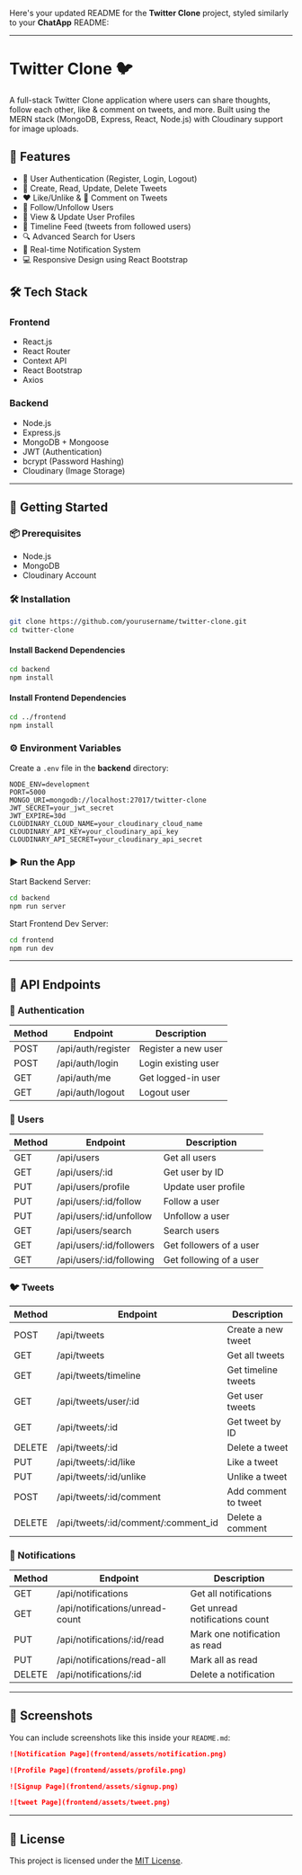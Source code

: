 Here's your updated README for the **Twitter Clone** project, styled similarly to your **ChatApp** README:

---

# Twitter Clone 🐦

A full-stack Twitter Clone application where users can share thoughts, follow each other, like & comment on tweets, and more. Built using the MERN stack (MongoDB, Express, React, Node.js) with Cloudinary support for image uploads.

## 🧠 Features

- 🔐 User Authentication (Register, Login, Logout)
- 📝 Create, Read, Update, Delete Tweets
- ❤️ Like/Unlike & 💬 Comment on Tweets
- 👥 Follow/Unfollow Users
- 👤 View & Update User Profiles
- 📰 Timeline Feed (tweets from followed users)
- 🔍 Advanced Search for Users
- 🔔 Real-time Notification System
- 💻 Responsive Design using React Bootstrap

## 🛠️ Tech Stack

### Frontend
- React.js
- React Router
- Context API
- React Bootstrap
- Axios

### Backend
- Node.js
- Express.js
- MongoDB + Mongoose
- JWT (Authentication)
- bcrypt (Password Hashing)
- Cloudinary (Image Storage)

---

## 🚀 Getting Started

### 📦 Prerequisites

- Node.js
- MongoDB
- Cloudinary Account

### 🛠️ Installation

```bash
git clone https://github.com/yourusername/twitter-clone.git
cd twitter-clone
```

#### Install Backend Dependencies

```bash
cd backend
npm install
```

#### Install Frontend Dependencies

```bash
cd ../frontend
npm install
```

### ⚙️ Environment Variables

Create a `.env` file in the **backend** directory:

```
NODE_ENV=development
PORT=5000
MONGO_URI=mongodb://localhost:27017/twitter-clone
JWT_SECRET=your_jwt_secret
JWT_EXPIRE=30d
CLOUDINARY_CLOUD_NAME=your_cloudinary_cloud_name
CLOUDINARY_API_KEY=your_cloudinary_api_key
CLOUDINARY_API_SECRET=your_cloudinary_api_secret
```

### ▶️ Run the App

Start Backend Server:

```bash
cd backend
npm run server
```

Start Frontend Dev Server:

```bash
cd frontend
npm run dev
```

---

## 📡 API Endpoints

### 🔑 Authentication

| Method | Endpoint           | Description              |
|--------|--------------------|--------------------------|
| POST   | /api/auth/register | Register a new user      |
| POST   | /api/auth/login    | Login existing user      |
| GET    | /api/auth/me       | Get logged-in user       |
| GET    | /api/auth/logout   | Logout user              |

### 👤 Users

| Method | Endpoint                        | Description               |
|--------|----------------------------------|---------------------------|
| GET    | /api/users                       | Get all users             |
| GET    | /api/users/:id                   | Get user by ID            |
| PUT    | /api/users/profile               | Update user profile       |
| PUT    | /api/users/:id/follow            | Follow a user             |
| PUT    | /api/users/:id/unfollow          | Unfollow a user           |
| GET    | /api/users/search                | Search users              |
| GET    | /api/users/:id/followers         | Get followers of a user   |
| GET    | /api/users/:id/following         | Get following of a user   |

### 🐦 Tweets

| Method | Endpoint                            | Description                   |
|--------|--------------------------------------|-------------------------------|
| POST   | /api/tweets                          | Create a new tweet            |
| GET    | /api/tweets                          | Get all tweets                |
| GET    | /api/tweets/timeline                 | Get timeline tweets           |
| GET    | /api/tweets/user/:id                 | Get user tweets               |
| GET    | /api/tweets/:id                      | Get tweet by ID               |
| DELETE | /api/tweets/:id                      | Delete a tweet                |
| PUT    | /api/tweets/:id/like                 | Like a tweet                  |
| PUT    | /api/tweets/:id/unlike               | Unlike a tweet                |
| POST   | /api/tweets/:id/comment              | Add comment to tweet          |
| DELETE | /api/tweets/:id/comment/:comment_id  | Delete a comment              |

### 🔔 Notifications

| Method | Endpoint                              | Description                     |
|--------|----------------------------------------|---------------------------------|
| GET    | /api/notifications                     | Get all notifications           |
| GET    | /api/notifications/unread-count        | Get unread notifications count  |
| PUT    | /api/notifications/:id/read            | Mark one notification as read   |
| PUT    | /api/notifications/read-all            | Mark all as read                |
| DELETE | /api/notifications/:id                 | Delete a notification           |

---

## 📸 Screenshots

You can include screenshots like this inside your `README.md`:

```md
![Notification Page](frontend/assets/notification.png)

![Profile Page](frontend/assets/profile.png)

![Signup Page](frontend/assets/signup.png)

![tweet Page](frontend/assets/tweet.png)
```

---

## 📄 License

This project is licensed under the [MIT License](LICENSE).

